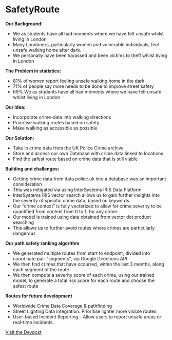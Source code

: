 # SafetyRoute

**Our Background:**

- We as students have all had moments where we have felt unsafe whilst living in London
- Many Londoners, particularly women and vulnerable individuals, feel unsafe walking home after dark.
- We personally have been harassed and been victims to theft whilst living in London

**The Problem in statistics:**

- 81% of women report feeling unsafe walking home in the dark
- 71% of people say more needs to be done to improve street safety
- 69% We as students have all had moments where we have felt unsafe whilst living in London

**Our idea:**

- Incorporate crime-data into walking directions
- Prioritise walking routes based on safety
- Make walking as accessible as possible

**Our Solution:**

- Take in crime data from the UK Police Crime archive
- Store and access our own Database with crime data linked to locations
- Find the safest route based on crime data that is still viable

**Building and challenges:**

- Getting crime data from data.police.uk into a database was an important consideration
- This was mitigated via using InterSystems IRIS Data Platform
- InterSystems IRIS vector search allows us to gain further insights into the severity of specific crime data, based on keywords
- Our “crime context” is fully vectorized to allow for crime severity to be quantified from context from 0 to 1, for any crime.
- Our model is trained using data obtained from vector dot product searching
- This allows us to further avoid routes where crimes are particularly dangerous

**Our path safety ranking algorithm**

- We generated multiple routes from start to endpoint, divided into coordinate pair "segments", via Google Directions API
- We then find crimes that have occurred, within the last 3 months, along each segment of the route
- We then compute a severity score of each crime, using our trained model, to generate a total risk score for each route and choose the safest route

**Routes for future development**

- Worldwide Crime Data Coverage & pathfinding
- Street Lighting Data integration: Prioritise lighter more visible routes
- User-based Incident Reporting – Allow users to report unsafe areas
or real-time incidents.

[Visit the Devpost](http://devpost.com/software/saferoute-xqaos2)